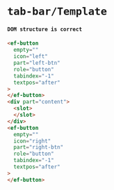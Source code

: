 # `tab-bar/Template`

#### `DOM structure is correct`

```html
<ef-button
  empty=""
  icon="left"
  part="left-btn"
  role="button"
  tabindex="-1"
  textpos="after"
>
</ef-button>
<div part="content">
  <slot>
  </slot>
</div>
<ef-button
  empty=""
  icon="right"
  part="right-btn"
  role="button"
  tabindex="-1"
  textpos="after"
>
</ef-button>

```

